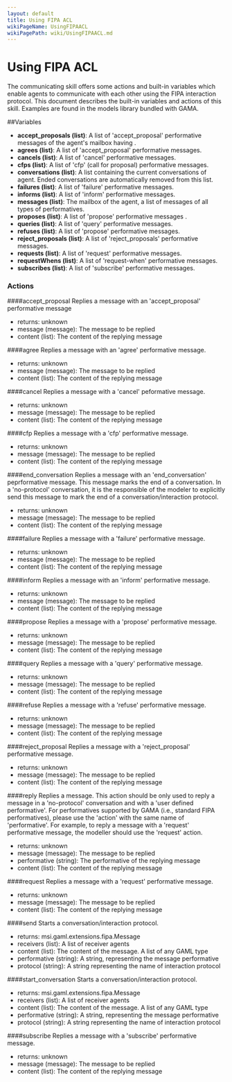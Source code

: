 ```yaml
---
layout: default
title: Using FIPA ACL
wikiPageName: UsingFIPAACL
wikiPagePath: wiki/UsingFIPAACL.md
---
```

[//]: # (keyword|concept_fipa)
[//]: # (startConcept|fipa_acl)
# Using FIPA ACL


The communicating skill offers some actions and built-in variables which enable agents to communicate with each other using the FIPA interaction protocol. This document describes the built-in variables and actions of this skill. Examples are found in the models library bundled with GAMA.

##Variables

* **accept_proposals (list)**: A list of 'accept_proposal' performative messages of the agent's mailbox having .
* **agrees (list)**: A list of 'accept_proposal' performative messages.
* **cancels (list)**: A list of 'cancel' performative messages.
* **cfps (list)**: A list of 'cfp' (call for proposal) performative messages.
* **conversations (list)**: A list containing the current conversations of agent. Ended conversations are automatically removed from this list.
* **failures (list)**: A list of 'failure' performative messages.
* **informs (list)**: A list of 'inform' performative messages.
* **messages (list)**: The mailbox of the agent, a list of messages of all types of performatives.
* **proposes (list)**: A list of 'propose' performative messages .
* **queries (list)**: A list of 'query' performative messages.
* **refuses (list)**: A list of 'propose' performative messages.
* **reject_proposals (list)**: A list of 'reject_proposals' performative messages.
* **requests (list)**: A list of 'request' performative messages.
* **requestWhens (list)**: A list of 'request-when' performative messages.
* **subscribes (list)**: A list of 'subscribe' performative messages.

### Actions
####accept_proposal
Replies a message with an 'accept_proposal' performative message
* returns: unknown
* message (message): The message to be replied
* content (list): The content of the replying message

####agree
Replies a message with an 'agree' performative message.
* returns: unknown
* message (message): The message to be replied
* content (list): The content of the replying message

####cancel
Replies a message with a 'cancel' peformative message.
* returns: unknown
* message (message): The message to be replied
* content (list): The content of the replying message

####cfp
Replies a message with a 'cfp' performative message.
* returns: unknown
* message (message): The message to be replied
* content (list): The content of the replying message

####end_conversation
Replies a message with an 'end_conversation' peprformative message. This message marks the end of a conversation. In a 'no-protocol' conversation, it is the responsible of the modeler to explicitly send this message to mark the end of a conversation/interaction protocol.
* returns: unknown
* message (message): The message to be replied
* content (list): The content of the replying message

####failure
Replies a message with a 'failure' performative message.
* returns: unknown
* message (message): The message to be replied
* content (list): The content of the replying message

####inform
Replies a message with an 'inform' performative message.
* returns: unknown
* message (message): The message to be replied
* content (list): The content of the replying message

####propose
Replies a message with a 'propose' performative message.
* returns: unknown
* message (message): The message to be replied
* content (list): The content of the replying message

####query
Replies a message with a 'query' performative message.
* returns: unknown
* message (message): The message to be replied
* content (list): The content of the replying message

####refuse
Replies a message with a 'refuse' performative message.
* returns: unknown
* message (message): The message to be replied
* content (list): The content of the replying message

####reject_proposal
Replies a message with a 'reject_proposal' performative message.
* returns: unknown
* message (message): The message to be replied
* content (list): The content of the replying message

####reply
Replies a message. This action should be only used to reply a message in a 'no-protocol' conversation and with a 'user defined performative'. For performatives supported by GAMA (i.e., standard FIPA performatives), please use the 'action' with the same name of 'performative'. For example, to reply a message with a 'request' performative message, the modeller should use the 'request' action.
* returns: unknown
* message (message): The message to be replied
* performative (string): The performative of the replying message
* content (list): The content of the replying message

####request
Replies a message with a 'request' performative message.
* returns: unknown
* message (message): The message to be replied
* content (list): The content of the replying message

####send
Starts a conversation/interaction protocol.
* returns: msi.gaml.extensions.fipa.Message
* receivers (list): A list of receiver agents
* content (list): The content of the message. A list of any GAML type
* performative (string): A string, representing the message performative
* protocol (string): A string representing the name of interaction protocol

####start_conversation
Starts a conversation/interaction protocol.
* returns: msi.gaml.extensions.fipa.Message
* receivers (list): A list of receiver agents
* content (list): The content of the message. A list of any GAML type
* performative (string): A string, representing the message performative
* protocol (string): A string representing the name of interaction protocol

####subscribe
Replies a message with a 'subscribe' performative message.
* returns: unknown
* message (message): The message to be replied
* content (list): The content of the replying message

[//]: # (endConcept|fipa_acl)
